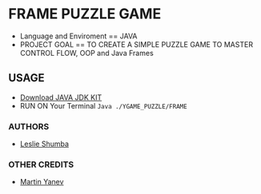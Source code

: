 # FRAME PUZZLE GAME

- Language and Enviroment == JAVA
- PROJECT GOAL == TO CREATE A SIMPLE PUZZLE GAME TO MASTER CONTROL FLOW, OOP and Java Frames

## USAGE

- [Download JAVA JDK KIT](https://www.oracle.com/java/technologies/downloads/)
- RUN ON Your Terminal ` Java ./YGAME_PUZZLE/FRAME `

### AUTHORS

- [Leslie Shumba](https://lesliethedev.me/)

### OTHER  CREDITS

- [Martin Yanev](https://www.udemy.com/user/martin-yanev-3/)
